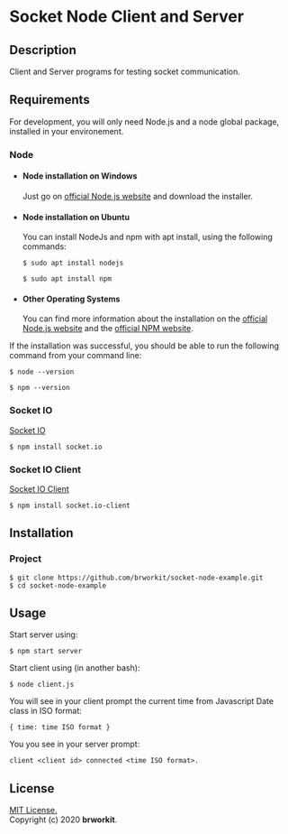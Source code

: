 # Socket Node Client and Server 

## Description
Client and Server programs for testing socket communication.

## Requirements
For development, you will only need Node.js and a node global package, installed in your environement. 

### Node

- #### Node installation on Windows

  Just go on [official Node.js website](https://nodejs.org/) and download the installer.

- #### Node installation on Ubuntu

  You can install NodeJs and npm with apt install, using the following commands:
      
      $ sudo apt install nodejs
      
      $ sudo apt install npm

- #### Other Operating Systems
  You can find more information about the installation on the [official Node.js website](https://nodejs.org/) and the [official NPM website](https://npmjs.org/).

If the installation was successful, you should be able to run the following command from your command line:

    $ node --version        

    $ npm --version

### Socket IO

[Socket IO](https://www.npmjs.com/package/socket.io)
    
    $ npm install socket.io

### Socket IO Client 
[Socket IO Client](https://www.npmjs.com/package/socket.io-client)
    
    $ npm install socket.io-client
    
## Installation

### Project
    $ git clone https://github.com/brworkit/socket-node-example.git
    $ cd socket-node-example
    
## Usage

Start server using: 

    $ npm start server

Start client using (in another bash):
    
    $ node client.js

You will see in your client prompt the current time from Javascript Date class in ISO format:
    
    { time: time ISO format }

You you see in your server prompt:

    client <client id> connected <time ISO format>.

## License
[MIT License.](https://opensource.org/licenses/MIT)    
Copyright (c) 2020 **brworkit**.
